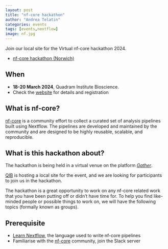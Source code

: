 ```yaml
---
layout: post
title: "nf-core hackathon"
author: "Andrea Telatin"
categories: events
tags: [events,nextflow]
image: nf.jpg
---
```


Join our local site for the Virtual nf-core hackathon 2024.

* [nf-core hackathon (Norwich)](https://nf-co.re/events/2024/hackathon-march-2024/uk-norwich)

## When

* **18-20 March 2024**, Quadram Institute Bioscience.
* Check the [website](https://nf-co.re/events/2024/hackathon-march-2024/uk-norwich) for details and registration

## What is nf-core?

[nf-core](https://nf-co.re/) is a community effort to collect a curated set of analysis pipelines built using Nextflow.
The pipelines are developed and maintained by the community and are designed to be highly reusable, scalable, and reproducible.

## What is this hackathon about?

The hackathon is being held in a virtual venue on the platform *[Gather](https://nf-co.re/events/2022/bytesize-37-gathertown)*.

[QIB](https://www.quadram.ac.uk) is hosting a local site for the event,
and we are looking for participants to join us in the hackathon.

The hackathon is a great opportunity to work on any nf-core related work that you have been putting off or didn’t have time for. To help you find like-minded people or possible things to work on, we will have the following topics (formally known as groups).

## Prerequisite

* [Learn Nextflow](https://www.nextflow.io/blog/2023/learn-nextflow-in-2023.html), the language used to write nf-core pipelines
* Familiarise with the [nf-core](https://nf-co.re/) community, join the Slack server